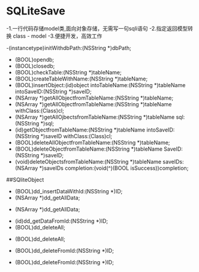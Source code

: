 # SQLiteSave
-1.一行代码存储model类,面向对象存储，无需写一句sqli语句
-2.指定返回模型转换  class - model
-3.便捷开发，高效工作

-(instancetype)initWithdbPath:(NSString *)dbPath;
- (BOOL)opendb;
- (BOOL)closedb; 
- (BOOL)checkTable:(NSString *)tableName;
- (BOOL)createTableWithName:(NSString *)tableName;
- (BOOL)insertObject:(id)object intoTableName:(NSString *)tableName  intoSaveID:(NSString *)saveID;
- (NSArray *)getAllObjectfromTableName:(NSString *)tableName;
- (NSArray *)getAllObjectfromTableName:(NSString *)tableName withClass:(Class)cl;
- (NSArray *)getAllOjbectsfromTableName:(NSString *)tableName sql:(NSString *)sql;
- (id)getObjectfromTableName:(NSString *)tableName intoSaveID:(NSString *)saveID withClass:(Class)cl;
- (BOOL)deleteAllObjectfromTableName:(NSString *)tableName;
- (BOOL)deleteObjectfromTableName:(NSString *)tableName  SaveID:(NSString *)saveID; 
- (void)deleteObjectsfromTableName:(NSString *)tableName saveIDs:(NSArray *)saveIDs completion:(void(^)(BOOL isSuccess))completion;  

##SQliteObject
- (BOOL)dd_insertDataWithId:(NSString *)ID;
- (NSArray *)dd_getAllData;
+ (NSArray *)dd_getAllData;
- (id)dd_getDataFromId:(NSString *)ID;
- (BOOL)dd_deleteAll;
+ (BOOL)dd_deleteAll;
- (BOOL)dd_deleteFromId:(NSString *)ID;
+ (BOOL)dd_deleteFromId:(NSString *)ID;







